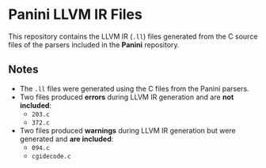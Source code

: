 # Panini LLVM IR Files

This repository contains the LLVM IR (`.ll`) files generated from the C source files of the parsers included in the **Panini** repository.

## Notes
- The `.ll` files were generated using the C files from the Panini parsers.
- Two files produced **errors** during LLVM IR generation and are **not included**:
  - `203.c`
  - `372.c`
- Two files produced **warnings** during LLVM IR generation but were generated and **are included**:
  - `094.c`
  - `cgidecode.c`
